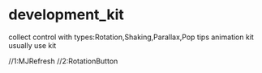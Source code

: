 # development_kit
collect control with types:Rotation,Shaking,Parallax,Pop tips 
animation kit usually use kit

//1:MJRefresh
//2:RotationButton
